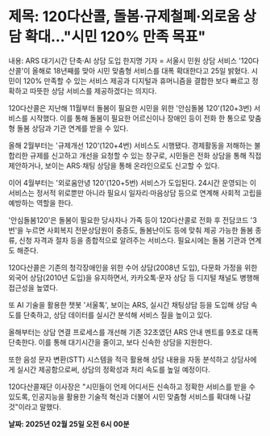 # **제목: 120다산콜, 돌봄·규제철폐·외로움 상담 확대…"시민 120% 만족 목표"**

  내용: ARS 대기시간 단축·AI 상담 도입 한지명 기자 = 서울시 민원 상담 서비스 '120다산콜'이 올해로 18년째를 맞아 시민 맞춤형 서비스를 대폭 확대한다고 25일 밝혔다. 시민이 120% 만족할 수 있는 서비스 제공과 디지털과 휴머니즘을 결합한 보다 빠르고 정확하고 따뜻한 상담 서비스를 제공하겠다는 의지다.

120다산콜은 지난해 11월부터 돌봄이 필요한 시민을 위한 '안심돌봄 120'(120+3번) 서비스를 시작했다. 이를 통해 돌봄이 필요한 어르신이나 장애인 등이 전화 한 통으로 맞춤형 돌봄 상담과 기관 연계를 받을 수 있다.

올해 2월부터는 '규제개선 120'(120+4번) 서비스도 시행됐다. 경제활동을 저해하는 불합리한 규제를 신고하고 개선을 요청할 수 있는 창구로, 시민들은 전화 상담을 통해 직접 제안하거나, 보이는 ARS·채팅 상담을 통해 온라인으로도 신고할 수 있다.

이어 4월부터는 '외로움안녕 120'(120+5번) 서비스가 도입된다. 24시간 운영되는 이 서비스는 정서적 위로뿐만 아니라 필요시 일자리·마음상담 등으로 연계해 사회적 고립을 예방하는 역할을 한다.

'안심돌봄120'은 돌봄이 필요한 당사자나 가족 등이 120다산콜로 전화 후 전담코드 '3번'을 누르면 사회복지 전문상담원이 중증도, 돌봄난이도 등에 맞춰 제공 가능한 돌봄 종류, 신청 자격과 절차 등을 종합적으로 알려주는 서비스다. 필요시에는 돌봄 기관과 연계도 해준다.

120다산콜은 기존의 청각장애인을 위한 수어 상담(2008년 도입), 다문화 가정을 위한 외국어 상담(2010년 도입)을 유지하면서, 카카오톡·문자 상담 등 디지털 채널도 병행해 접근성을 높였다.

또 AI 기술을 활용한 챗봇 '서울톡', 보이는 ARS, 실시간 채팅상담 등을 도입해 상담 속도를 단축하고, 상담 데이터를 실시간 분석해 서비스 질을 높이고 있다.

올해부터는 상담 연결 프로세스를 개선해 기존 32초였던 ARS 안내 멘트를 9초로 대폭 단축한다. 이를 통해 대기시간을 줄이고, 보다 신속한 상담을 지원한다.

또한 음성 문자 변환(STT) 시스템을 적극 활용해 상담 내용을 자동 분석하고 상담사에게 실시간 제공함으로써, 상담의 정확성과 처리 속도를 높일 예정이다.

120다산콜재단 이사장은 "시민들이 언제 어디서든 신속하고 정확한 서비스를 받을 수 있도록, 인공지능을 활용한 기술적 혁신과 더불어 시민 맞춤형 서비스를 확대해 나갈 것"이라고 말했다.

  **날짜: 2025년 02월 25일 오전 6시 00분**